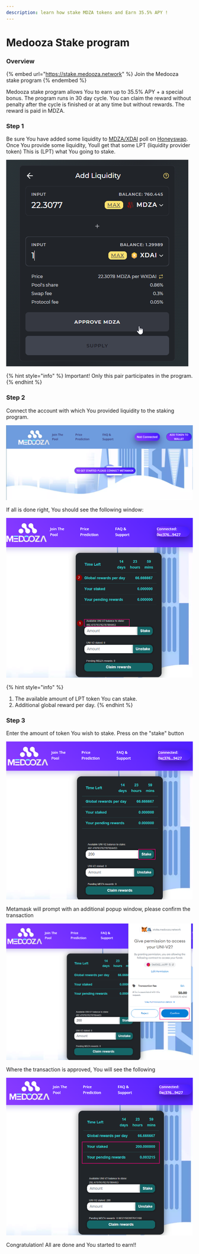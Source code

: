 ```yaml
---
description: learn how stake MDZA tokens and Earn 35.5% APY !
---
```


# Medooza Stake program

### Overview

{% embed url="https://stake.medooza.network" %}
Join the Medooza stake program
{% endembed %}

Medooza stake program allows You to earn up to 35.5% APY + a special bonus. The program runs in 30 day cycle. You can claim the reward without penalty after the cycle is finished or at any time but without rewards. The reward is paid in MDZA.

### Step 1

Be sure You have added some liquidity to [MDZA/XDAI](https://app.honeyswap.org/#/add/0xbab3cbdcbcc578445480a79ed80269c50bb5b718/xDAI?chainId=100) poll on [Honeyswap](https://app.honeyswap.org/#/add/0xbab3cbdcbcc578445480a79ed80269c50bb5b718/xDAI?chainId=100). Once You provide some liquidity, Youll get that some LPT (liquidity provider token) This is (LPT) what You going to stake.

![MDZA/XDAI](<../.gitbook/assets/image (4).png>)

{% hint style="info" %}
Important! Only this pair participates in the program.
{% endhint %}

### Step 2

Connect the account with which You provided liquidity to the staking program.

![](<../.gitbook/assets/image (5).png>)

If all is done right, You should see the following window:

![](<../.gitbook/assets/image (2).png>)

{% hint style="info" %}
1. The available amount of LPT token You can stake.
2. Additional global reward per day.
{% endhint %}

### Step 3

Enter the amount of token You wish to stake. Press on the "stake" button

![](<../.gitbook/assets/image (1).png>)

Metamask will prompt with an additional popup window, please confirm the transaction

![](../.gitbook/assets/image.png)

Where the transaction is approved, You will see the following &#x20;

![](<../.gitbook/assets/image (3).png>)

Congratulation! All are done and You started to earn!!
